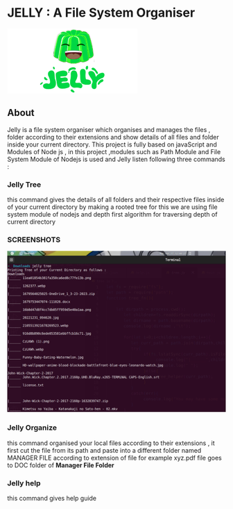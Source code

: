 # JELLY : A File System Organiser
<!-- PROJECT LOGO -->
  <a>
    <img src="Images/logo.png" alt="Logo" width="300" height="150" >
  </a>
<!-- ABOUT  -->

## About

Jelly is a file system organiser which organises and manages the files , folder according to their extensions and show details of all files and folder inside your current directory.
This project is fully based on javaScript and Modules of Node js , in this project ,modules such as Path Module and File System Module  of Nodejs is used and  Jelly listen following three commands : 

### Jelly Tree
this command gives the details of all folders and their respective files inside of your current directory by making a rooted tree 
for this we are using file system module of nodejs and depth first algorithm for traversing depth of current directory 

### SCREENSHOTS
 <a>
    <img src="Images/Jelly_Tree.png" alt="SS">
  </a>

### Jelly Organize
this command organised your local files according to their extensions , it first cut the file from its path and paste into a different folder named MANAGER FILE according to extension of file
for example  xyz.pdf file goes to DOC folder of <strong> Manager File  Folder</strong>

### Jelly help
this command gives help guide 
